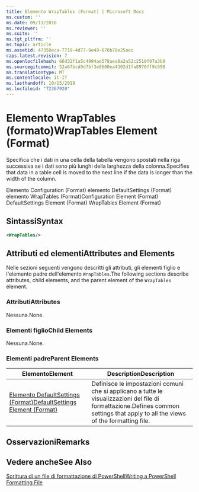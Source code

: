 ```yaml
---
title: Elemento WrapTables (Format) | Microsoft Docs
ms.custom: ''
ms.date: 09/13/2016
ms.reviewer: ''
ms.suite: ''
ms.tgt_pltfrm: ''
ms.topic: article
ms.assetid: 47358eca-7719-4d77-9e49-676b78e25aec
caps.latest.revision: 7
ms.openlocfilehash: 66d32f1a5c4994ae578aea0a2a52c2510f97a3b9
ms.sourcegitcommit: 52a67bcd9d7bf3e8600ea4302d1fa8970ff9c998
ms.translationtype: MT
ms.contentlocale: it-IT
ms.lasthandoff: 10/15/2019
ms.locfileid: "72367920"
---
```

# <a name="wraptables-element-format"></a><span data-ttu-id="a0649-102">Elemento WrapTables (formato)</span><span class="sxs-lookup"><span data-stu-id="a0649-102">WrapTables Element (Format)</span></span>

<span data-ttu-id="a0649-103">Specifica che i dati in una cella della tabella vengono spostati nella riga successiva se i dati sono più lunghi della larghezza della colonna.</span><span class="sxs-lookup"><span data-stu-id="a0649-103">Specifies that data in a table cell is moved to the next line if the data is longer than the width of the column.</span></span>

<span data-ttu-id="a0649-104">Elemento Configuration (Format) elemento DefaultSettings (Format) elemento WrapTables (Format)</span><span class="sxs-lookup"><span data-stu-id="a0649-104">Configuration Element (Format) DefaultSettings Element (Format) WrapTables Element (Format)</span></span>

## <a name="syntax"></a><span data-ttu-id="a0649-105">Sintassi</span><span class="sxs-lookup"><span data-stu-id="a0649-105">Syntax</span></span>

```xml
<WrapTables/>
```

## <a name="attributes-and-elements"></a><span data-ttu-id="a0649-106">Attributi ed elementi</span><span class="sxs-lookup"><span data-stu-id="a0649-106">Attributes and Elements</span></span>

<span data-ttu-id="a0649-107">Nelle sezioni seguenti vengono descritti gli attributi, gli elementi figlio e l'elemento padre dell'elemento `WrapTables`.</span><span class="sxs-lookup"><span data-stu-id="a0649-107">The following sections describe attributes, child elements, and the parent element of the `WrapTables` element.</span></span>

### <a name="attributes"></a><span data-ttu-id="a0649-108">Attributi</span><span class="sxs-lookup"><span data-stu-id="a0649-108">Attributes</span></span>

<span data-ttu-id="a0649-109">Nessuna.</span><span class="sxs-lookup"><span data-stu-id="a0649-109">None.</span></span>

### <a name="child-elements"></a><span data-ttu-id="a0649-110">Elementi figlio</span><span class="sxs-lookup"><span data-stu-id="a0649-110">Child Elements</span></span>

<span data-ttu-id="a0649-111">Nessuna.</span><span class="sxs-lookup"><span data-stu-id="a0649-111">None.</span></span>

### <a name="parent-elements"></a><span data-ttu-id="a0649-112">Elementi padre</span><span class="sxs-lookup"><span data-stu-id="a0649-112">Parent Elements</span></span>

|<span data-ttu-id="a0649-113">Elemento</span><span class="sxs-lookup"><span data-stu-id="a0649-113">Element</span></span>|<span data-ttu-id="a0649-114">Description</span><span class="sxs-lookup"><span data-stu-id="a0649-114">Description</span></span>|
|-------------|-----------------|
|[<span data-ttu-id="a0649-115">Elemento DefaultSettings (Format)</span><span class="sxs-lookup"><span data-stu-id="a0649-115">DefaultSettings Element (Format)</span></span>](./defaultsettings-element-format.md)|<span data-ttu-id="a0649-116">Definisce le impostazioni comuni che si applicano a tutte le visualizzazioni del file di formattazione.</span><span class="sxs-lookup"><span data-stu-id="a0649-116">Defines common settings that apply to all the views of the formatting file.</span></span>|

## <a name="remarks"></a><span data-ttu-id="a0649-117">Osservazioni</span><span class="sxs-lookup"><span data-stu-id="a0649-117">Remarks</span></span>

## <a name="see-also"></a><span data-ttu-id="a0649-118">Vedere anche</span><span class="sxs-lookup"><span data-stu-id="a0649-118">See Also</span></span>

[<span data-ttu-id="a0649-119">Scrittura di un file di formattazione di PowerShell</span><span class="sxs-lookup"><span data-stu-id="a0649-119">Writing a PowerShell Formatting File</span></span>](./writing-a-powershell-formatting-file.md)
